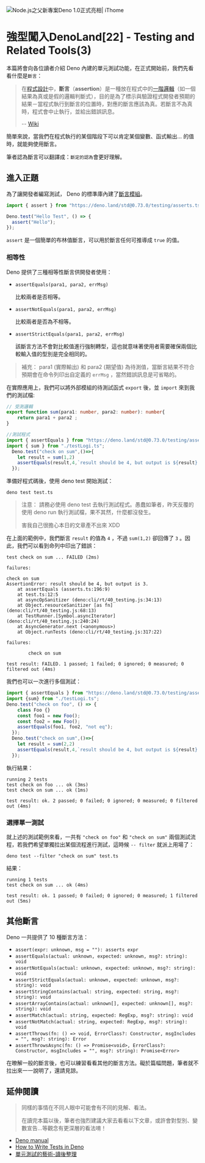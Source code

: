 ![Node.js之父新專案Deno 1.0正式亮相| iThome](https://s4.itho.me/sites/default/files/styles/picture_size_large/public/field/image/v1_wide.jpg?itok=aqrO_0jM)

# 強型闖入DenoLand[22] - Testing and Related Tools(3)

本篇將會向各位讀者介紹 Deno 內建的單元測試功能，在正式開始前，我們先看看什麼是`斷言`：

> 在[程式設計](https://zh.wikipedia.org/wiki/程式設計)中，**斷言**（**assertion**）是一種放在程式中的[一階邏輯](https://zh.wikipedia.org/wiki/一階邏輯)（如一個結果為真或是假的邏輯判斷式），目的是為了標示與驗證程式開發者預期的結果－當程式執行到斷言的位置時，對應的斷言應該為真。若斷言不為真時，程式會中止執行，並給出錯誤訊息。
>
> -- [Wiki](https://zh.wikipedia.org/wiki/斷言_(程式))

簡單來說，當我們在程式執行的某個階段下可以肯定某個變數、函式輸出... 的值時，就能夠使用斷言。

筆者認為斷言可以翻譯成：`斷定的認為`會更好理解。

## 進入正題

為了讓開發者編寫測試， Deno 的標準庫內建了[斷言模組](https://deno.land/std@0.73.0/testing/asserts.ts)。

```typescript
import { assert } from "https://deno.land/std@0.73.0/testing/asserts.ts";

Deno.test("Hello Test", () => {
  assert("Hello");
});
```

`assert` 是一個簡單的布林值斷言，可以用於斷言任何可推導成 `true` 的值。

### 相等性

Deno 提供了三種相等性斷言供開發者使用：

- `assertEquals(para1, para2, errMsg)`

  比較兩者是否相等。

- `assertNotEquals(para1, para2, errMsg)` 

  比較兩者是否為不相等。

- `assertStrictEquals(para1, para2, errMsg)`

  該斷言方法不會對比較值進行強制轉型，這也就意味著使用者需要確保兩個比較輸入值的型別是完全相同的。

> 補充： para1 (實際輸出) 和 para2 (期望值) 為待測值，當斷言結果不符合預期會在命令列印出自定義的 `errMsg` ，當然錯誤訊息是可省略的。

在實際應用上，我們可以將外部模組的待測試函式 `export` 後，並 `import` 來到我們的測試檔:

```typescript
// 受測邏輯
export function sum(para1: number, para2: number): number{
    return para1 + para2 ;
}
```

```typescript
//測試程式
import { assertEquals } from "https://deno.land/std@0.73.0/testing/asserts.ts";
import { sum } from "./testLogi.ts";
  Deno.test("check on sum",()=>{
    let result = sum(1,2)
    assertEquals(result,4,`result should be 4, but output is ${result}.`);
  });
```

準備好程式碼後，使用 deno test 開始測試：

```
deno test test.ts
```

> 注意： 請務必使用 deno test 去執行測試程式。愚蠢如筆者，昨天反覆的使用 deno run 執行測試檔，果不其然，什麼都沒發生。
>
> 害我自己很擔心本日的文章產不出來 XDD

在上面的範例中，我們斷言 `result` 的值為 `4` ，不過 `sum(1,2)` 卻回傳了 `3` 。因此，我們可以看到命列中印出了錯誤：

```shell
test check on sum ... FAILED (2ms)

failures:

check on sum
AssertionError: result should be 4, but output is 3.
    at assertEquals (asserts.ts:196:9)
    at test.ts:12:5
    at asyncOpSanitizer (deno:cli/rt/40_testing.js:34:13)
    at Object.resourceSanitizer [as fn] (deno:cli/rt/40_testing.js:68:13)
    at TestRunner.[Symbol.asyncIterator] (deno:cli/rt/40_testing.js:240:24)
    at AsyncGenerator.next (<anonymous>)
    at Object.runTests (deno:cli/rt/40_testing.js:317:22)

failures:

        check on sum

test result: FAILED. 1 passed; 1 failed; 0 ignored; 0 measured; 0 filtered out (4ms)
```

我們也可以一次進行多個測試：

```typescript
import { assertEquals } from "https://deno.land/std@0.73.0/testing/asserts.ts";
import {sum} from "./testLogi.ts";
Deno.test("check on foo", () => {
    class Foo {}
    const foo1 = new Foo();
    const foo2 = new Foo();
    assertEquals(foo1, foo2, "not eq");
  });
  Deno.test("check on sum",()=>{
    let result = sum(2,2)
    assertEquals(result,4,`result should be 4, but output is ${result}.`);
  });
```

執行結果：

```shell
running 2 tests
test check on foo ... ok (3ms)
test check on sum ... ok (1ms)

test result: ok. 2 passed; 0 failed; 0 ignored; 0 measured; 0 filtered out (4ms)
```

### 選擇單一測試

就上述的測試範例來看，一共有 `"check on foo"` 和 `"check on sum"` 兩個測試流程，若我們希望單獨拉出某個流程進行測試，這時候 `-- filter` 就派上用場了：

```
deno test --filter "check on sum" test.ts
```

結果：

```shell
running 1 tests
test check on sum ... ok (4ms)

test result: ok. 1 passed; 0 failed; 0 ignored; 0 measured; 1 filtered out (5ms)
```

## 其他斷言

Deno 一共提供了 10 種斷言方法：

- `assert(expr: unknown, msg = ""): asserts expr`
- `assertEquals(actual: unknown, expected: unknown, msg?: string): void`
- `assertNotEquals(actual: unknown, expected: unknown, msg?: string): void`
- `assertStrictEquals(actual: unknown, expected: unknown, msg?: string): void`
- `assertStringContains(actual: string, expected: string, msg?: string): void`
- `assertArrayContains(actual: unknown[], expected: unknown[], msg?: string): void`
- `assertMatch(actual: string, expected: RegExp, msg?: string): void`
- `assertNotMatch(actual: string, expected: RegExp, msg?: string): void`
- `assertThrows(fn: () => void, ErrorClass?: Constructor, msgIncludes = "", msg?: string): Error`
- `assertThrowsAsync(fn: () => Promise<void>, ErrorClass?: Constructor, msgIncludes = "", msg?: string): Promise<Error>`

在暸解一般的斷言後，也可以練習看看其他的斷言方法。礙於篇幅問題，筆者就不拉出來一一說明了，還請見諒。

## 延伸閱讀

> 同樣的事情在不同人眼中可能會有不同的見解、看法。
>
> 在讀完本篇以後，筆者也強烈建議大家去看看以下文章，或許會對型別、變數宣告...等觀念有更深層的看法唷！

- [Deno manual](https://deno.land/manual@v1.4.4/testing/assertions)
- [How to Write Tests in Deno](https://dev.to/robdwaller/how-to-write-tests-in-deno-pen)
- [單元測試的藝術-讀後整理]([https://medium.com/@SunXiaoShan/%E5%96%AE%E5%85%83%E6%B8%AC%E8%A9%A6%E7%9A%84%E8%97%9D%E8%A1%93-%E8%AE%80%E5%BE%8C%E6%95%B4%E7%90%86-ba2a4d3491c5](https://medium.com/@SunXiaoShan/單元測試的藝術-讀後整理-ba2a4d3491c5))

